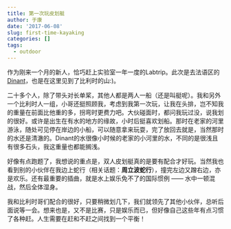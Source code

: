 ```yaml
---
title: 第一次玩皮划艇
author: 于康
date: '2017-06-08'
slug: first-time-kayaking
categories: []
tags:
  - outdoor
---
```


作为刚来一个月的新人，恰巧赶上实验室一年一度的Labtrip。此次是去法语区的[Dinant](https://en.wikipedia.org/wiki/Dinant)，也是在这里见到了比利时的山:)。

二十多个人，除了带头对长单桨，其他人都是两人一船（还是叫艇呢）。我和另外一个比利时人一组，小哥还挺照顾我，考虑到我第一次玩，让我在头排，岂不知我的重量在前面比他重的多，拐弯时更费力吧。大伙碰面时，都问我玩过没，说我划的很好。或许是出生在有水的地方的缘故，小时后挺喜欢划船。那时在老家的河里游泳，随处可见停在岸边的小船，可以随意拿来玩耍，完了放回去就是，当然那时的水还是清澈的。Dinant的水很像小时候的老家的小河里的水，不同的是很浅且有很多石头，我这重量也都能搁浅。

好像有点跑题了，我想说的重点是，双人皮划艇真的是要有配合才好玩。当然我也看到别的小伙伴在我边上蛇行（相关话题：**周立波蛇行**），撞完左边又蹭右边，亦是欢乐。还有最重要的插曲，就是水上娱乐免不了的国际惯例 —— 水中一顿混战，然后全体湿身。

我和比利时哥们配合的很好，只要稍微划几下，我们就领先了其他小伙伴，总听后面说等一会。想来也是，又不是比赛，只是娱乐而已，但好像自己这些年有点习惯了各种赶。人生需要在赶和不赶之间找到一个平衡！